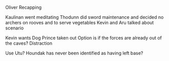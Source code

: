 Oliver Recapping

Kaulinan went meditating
Thodunn did sword maintenance and decided no archers on rooves and to serve vegetables
Kevin and Aru talked about scenario

Kevin wants Dog Prince taken out
Option is if the forces are already out of the caves?
Distraction

Use Utu?
Houndak has never been identified as having left base?


